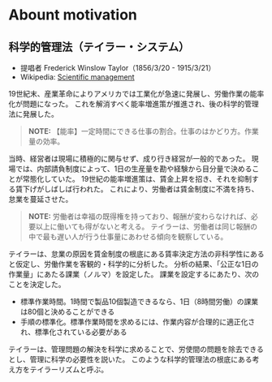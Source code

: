 # Abount motivation

## 科学的管理法（テイラー・システム）

 - 提唱者 Frederick Winslow Taylor（1856/3/20 - 1915/3/21）
 - Wikipedia: [Scientific management](https://en.wikipedia.org/wiki/Scientific_management)

19世紀末、産業革命によりアメリカでは工業化が急速に発展し、労働作業の能率化が問題になった。
これを解消すべく能率増進策が推進され、後の科学的管理法に発展した。

> **NOTE:** 【能率】一定時間にできる仕事の割合。仕事のはかどり方。作業量の効率。

当時、経営者は現場に積極的に関与せず、成り行き経営が一般的であった。
現場では、内部請負制度によって、1日の生産量を勘や経験から目分量で決めることが常態化していた。
19世紀の能率増進策は、賃金上昇を招き、それを抑制する賃下げがしばしば行われた。
これにより、労働者は賃金制度に不満を持ち、怠業を蔓延させた。

> **NOTE:** 労働者は幸福の既得権を持っており、報酬が変わらなければ、必要以上に働いても得がないと考える。
> テイラーは、労働者は同じ報酬の中で最も遅い人が行う仕事量にあわせる傾向を観察している。

テイラーは、怠業の原因を賃金制度の根底にある賃率決定方法の非科学性にあると仮定し、労働作業を客観的・科学的に分析した。
分析の結果、「公正な1日の作業量」にあたる課業（ノルマ）を設定した。
課業を設定するにあたり、次のことを決定した。

 - 標準作業時間。1時間で製品10個製造できるなら、1日（8時間労働）の課業は80個と決めることができる
 - 手順の標準化。標準作業時間を求めるには、作業内容が合理的に適正化され、標準化されている必要がある

テイラーは、管理問題の解決を科学に求めることで、労使間の問題を除去できるとし、管理に科学の必要性を説いた。
このような科学的管理法の根底にある考え方をテイラーリズムと呼ぶ。

